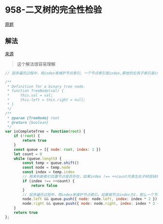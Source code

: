 # 958-二叉树的完全性检验

[原题](https://leetcode-cn.com/problems/check-completeness-of-a-binary-tree/)

## 解法

[来源](https://leetcode-cn.com/problems/check-completeness-of-a-binary-tree/solution/javascript-bfs-by-catboy-4/)
> 这个解法很容易理解
```javascript
// 层序遍历过程中，用index来维护节点索引，一个节点索引是index,那他的左孩子索引是index * 2,右孩子索引是index * 2 +1

/**
 * Definition for a binary tree node.
 * function TreeNode(val) {
 *     this.val = val;
 *     this.left = this.right = null;
 * }
 */
/**
 * @param {TreeNode} root
 * @return {boolean}
 */
var isCompleteTree = function(root) {
    if (!root) {
        return true
    }
    const queue = [{ node: root, index: 1 }]
    let count = 0
    while (queue.length) {
        const temp = queue.shift()
        const node = temp.node
        const index = temp.index
        // 用来判断索引位置节点是否存在，如果index !== ++count代表左右子树层级相差超过1层，或者最后一层没有左节点却有右节点
        if (index !== ++count) {
            return false
        }
        // 层序遍历过程中，用index来维护节点索引，如果根节点index为1，那么一个节点索引是index,那他的左孩子索引是index * 2,右孩子索引是index * 2 +1
        node.left && queue.push({ node: node.left, index: index * 2 })
        node.right && queue.push({ node: node.right, index: index * 2 + 1 })
    }
    return true
};

```
